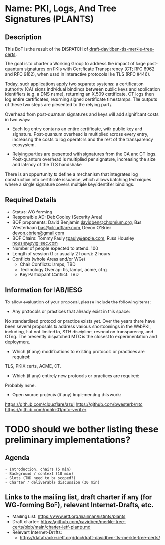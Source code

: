 # Name: PKI, Logs, And Tree Signatures (PLANTS)
## Description 
This BoF is the result of the DISPATCH
of [draft-davidben-tls-merkle-tree-certs](https://datatracker.ietf.org/doc/draft-davidben-tls-merkle-tree-certs/).

The goal is to charter a Working Group to address the impact of large post-quantum signatures on PKIs with Certificate Transparency (CT; RFC 6962 and RFC 9162), when used in interactive protocols like TLS (RFC 8446).

Today, such applications apply two separate systems: a certification authority (CA) signs individual bindings between public keys and application identifiers (e.g. a DNS name), returning an X.509 certificate. CT logs then log entire certificates, returning signed certificate timestamps. The outputs of these two steps are presented to the relying party.

Overhead from post-quantum signatures and keys will add significant costs in two ways:

* Each log entry contains an entire certificate, with public key and signature. Post-quantum overhead is multiplied across every entry, increasing the costs to log operators and the rest of the transparency ecosystem.

* Relying parties are presented with signatures from the CA and CT logs. Post-quantum overhead is multiplied per signature, increasing the size and latency of the TLS handshake.

There is an oppurtunity to define a mechanism that integrates log construction into certificate issuance, which allows batching techniques where a single signature covers multiple key/identifier bindings.

## Required Details
- Status: WG forming
- Responsible AD: Deb Cooley (Security Area)
- BOF proponents: David Benjamin <davidben@chromium.org>, Bas Westerbaan <bas@cloudflare.com>, Devon O'Brien <devon.obrien@gmail.com>
- BOF Chairs: Tommy Pauly <tpauly@apple.com>, Russ Housley <housley@vigilsec.com>
- Number of people expected to attend: 100
- Length of session (1 or usually 2 hours): 2 hours
- Conflicts (whole Areas and/or WGs)
   - Chair Conflicts: lamps, TBD
   - Technology Overlap: tls, lamps, acme, cfrg
   - Key Participant Conflict: TBD

## Information for IAB/IESG
To allow evaluation of your proposal, please include the following items:

- Any protocols or practices that already exist in this space:

No standardised protocol or practice exists yet. Over the years there have
been several proposals to address various shortcomings in the WebPKI, including,
but not limited to, STH discipline, revocation transparency, and CTng.
The presently dispatched MTC is the closest to experimentation and deployment.

- Which (if any) modifications to existing protocols or practices are required:

TLS, PKIX certs, ACME, CT.

- Which (if any) entirely new protocols or practices are required:

Probably none.

- Open source projects (if any) implementing this work:

https://github.com/cloudflare/azul
https://github.com/bwesterb/mtc
https://github.com/pohlm01/mtc-verifier

# TODO should we bother listing these preliminary implementations?

## Agenda
    - Introduction, chairs (5 min)
    - Background / context (10 min)
    - Slots (TBD need to be scoped?)
    - Charter / deliverable discussion (30 min)

## Links to the mailing list, draft charter if any (for WG-forming BoF), relevant Internet-Drafts, etc.
   - Mailing List: https://www.ietf.org/mailman/listinfo/plants
   - Draft charter: https://github.com/davidben/merkle-tree-certs/blob/main/charter-ietf-plants.md
   - Relevant Internet-Drafts:
     - https://datatracker.ietf.org/doc/draft-davidben-tls-merkle-tree-certs/

